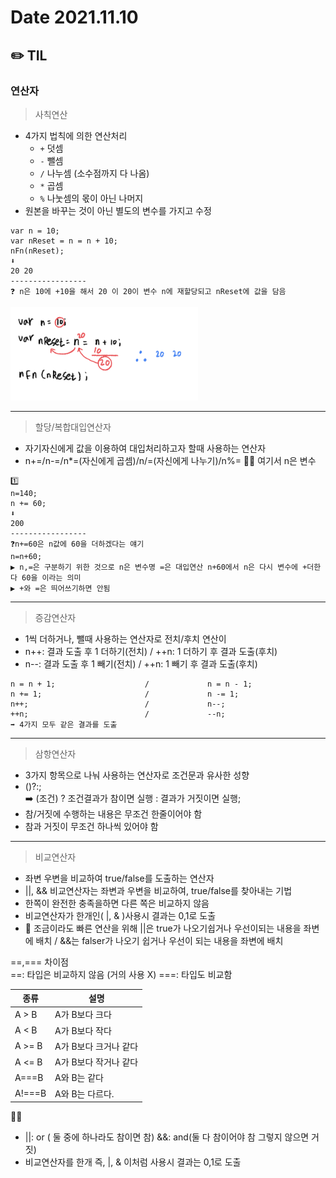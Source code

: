 # Date 2021.11.10
## ✏️ TIL
### 연산자
> 사칙연산
- 4가지 법칙에 의한 연산처리
  - `+` 덧셈
  - `-` 뺄셈
  - `/` 나누셈 (소수점까지 다 나옴)
  - `*` 곱셈
  - `%` 나눗셈의 몫이 아닌 나머지
- 원본을 바꾸는 것이 아닌 별도의 변수를 가지고 수정
```
var n = 10;
var nReset = n = n + 10;
nFn(nReset);
⬇️
20 20
-----------------
❓ n은 10에 +10을 해서 20 이 20이 변수 n에 재할당되고 nReset에 값을 담음
```
<img src="./img/calculation.png" width="300">

---

> 할당/복합대입연산자
- 자기자신에게 값을 이용하여 대입처리하고자 할때 사용하는 연산자
- n+=/n-=/n*=(자신에게 곱셈)/n/=(자신에게 나누기)/n%=
✋🏻 여기서 n은 변수
```
1️⃣
n=140;
n += 60;
⬇️
200
-----------------
❓n+=60은 n값에 60을 더하겠다는 얘기
n=n+60;
▶️ n,=은 구분하기 위한 것으로 n은 변수명 =은 대입연산 n+60에서 n은 다시 변수에 +더한다 60을 이라는 의미
▶️ +와 =은 띄어쓰기하면 안됨
```

---

> 증감연산자
- 1씩 더하거나, 뺄때 사용하는 연산자로 전치/후치 연산이 
- n++: 결과 도출 후 1 더하기(전치) / ++n: 1 더하기 후 결과 도출(후치)
- n--: 결과 도출 후 1 빼기(전치) / ++n: 1 빼기 후 결과 도출(후치)
```
n = n + 1;                    /             n = n - 1;
n += 1;                       /             n -= 1;
n++;                          /             n--;
++n;                          /             --n;
➡️ 4가지 모두 같은 결과를 도출
```

---

> 삼항연산자
- 3가지 항목으로 나눠 사용하는 연산자로 조건문과 유사한 성향
- ()?:; <br /> 
➡️ (조건) ? 조건결과가 참이면 실행 : 결과가 거짓이면 실행;
- 참/거짓에 수행하는 내용은 무조건 한줄이어야 함
- 참과 거짓이 무조건 하나씩 있어야 함

----

> 비교연산자
- 좌변 우변을 비교하여 true/false를 도출하는 연산자
- ||, && 비교연산자는 좌변과 우변을 비교하여, true/false를 찾아내는 기법
- 한쪽이 완전한 충족을하면 다른 쪽은 비교하지 않음
- 비교연산자가 한개인( |, & )사용시 결과는 0,1로 도출
- 🔑 조금이라도 빠른 연산을 위해 ||은 true가 나오기쉽거나 우선이되는 내용을 좌변에 배치 / &&는 falser가 나오기 쉽거나 우선이 되는 내용을 좌변에 배치

==,=== 차이점<br />
==: 타입은 비교하지 않음 (거의 사용 X)
===: 타입도 비교함

|종류|설명|
|----|----|
|A > B| A가 B보다 크다
|A < B| A가 B보다 작다
|A >= B| A가 B보다 크거나 같다
|A <= B| A가 B보다 작거나 같다
A===B| A와 B는 같다
A!===B| A와 B는 다르다.

✋🏻
-  ||: or ( 둘 중에 하나라도 참이면 참) &&: and(둘 다 참이어야 참 그렇지 않으면 거짓)
- 비교연산자를 한개 즉, |, & 이처럼 사용시 결과는 0,1로 도출
